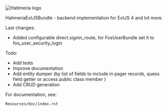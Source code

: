 ![Hatimeria logo](http://hatimeria.pl/assets/img/hatimeria_v_220.png)

HatimeriaExtJSBundle - backend implementation for ExtJS 4 and lot more.

Last changes:
 * Added configurable direct.signin_route, for FosUserBundle set it to fos_user_security_login

Todo:
 * Add tests
 * Improve documentation
 * Add entity dumper (by list of fields to include in pager records, quess field getter or access public class member )
 * Add CRUD generation

For documentation, see:

    Resources/doc/index.rst